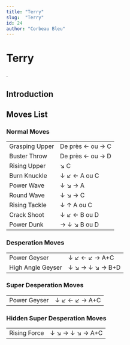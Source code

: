 ```yaml
---
title: "Terry"
slug:  "Terry"
id: 24
author: "Corbeau Bleu"
---
```


# Terry

.

## Introduction

## Moves List

### Normal Moves

|                |                  |
|----------------|------------------|
| Grasping Upper | De près ← ou → C |
| Buster Throw   | De près ← ou → D |
| Rising Upper   | ↘ C              |
| Burn Knuckle   | ↓ ↙ ← A ou C     |
| Power Wave     | ↓ ↘ → A          |
| Round Wave     | ↓ ↘ → C          |
| Rising Tackle  | ↓ ↑ A ou C       |
| Crack Shoot    | ↓ ↙ ← B ou D     |
| Power Dunk     | → ↓ ↘ B ou D     |

### Desperation Moves

|                   |                 |
|-------------------|-----------------|
| Power Geyser      | ↓ ↙ ← ↙ → A+C   |
| High Angle Geyser | ↓ ↘ → ↓ ↘ → B+D |

### Super Desperation Moves

|              |               |
|--------------|---------------|
| Power Geyser | ↓ ↙ ← ↙ → A+C |

### Hidden Super Desperation Moves

|              |                 |
|--------------|-----------------|
| Rising Force | ↓ ↘ → ↓ ↘ → A+C |
